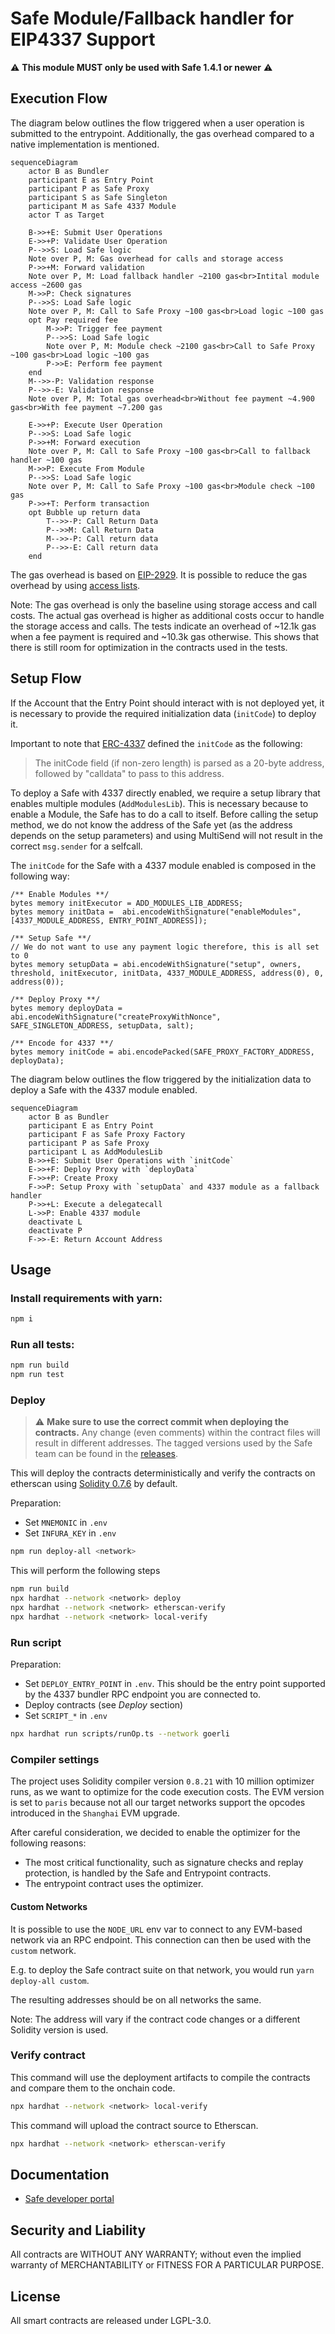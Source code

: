 # Safe Module/Fallback handler for EIP4337 Support

:warning: **This module MUST only be used with Safe 1.4.1 or newer** :warning:

## Execution Flow

The diagram below outlines the flow triggered when a user operation is submitted to the entrypoint. Additionally, the gas overhead compared to a native implementation is mentioned.

```mermaid
sequenceDiagram
    actor B as Bundler
    participant E as Entry Point
    participant P as Safe Proxy
    participant S as Safe Singleton
    participant M as Safe 4337 Module
    actor T as Target

    B->>+E: Submit User Operations
    E->>+P: Validate User Operation
    P-->>S: Load Safe logic
    Note over P, M: Gas overhead for calls and storage access
    P->>+M: Forward validation
    Note over P, M: Load fallback handler ~2100 gas<br>Intital module access ~2600 gas
    M->>P: Check signatures
    P-->>S: Load Safe logic
    Note over P, M: Call to Safe Proxy ~100 gas<br>Load logic ~100 gas
    opt Pay required fee
        M->>P: Trigger fee payment
        P-->>S: Load Safe logic
        Note over P, M: Module check ~2100 gas<br>Call to Safe Proxy ~100 gas<br>Load logic ~100 gas
        P->>E: Perform fee payment
    end
    M-->>-P: Validation response
    P-->>-E: Validation response
    Note over P, M: Total gas overhead<br>Without fee payment ~4.900 gas<br>With fee payment ~7.200 gas

    E->>+P: Execute User Operation
    P-->>S: Load Safe logic
    P->>+M: Forward execution
    Note over P, M: Call to Safe Proxy ~100 gas<br>Call to fallback handler ~100 gas
    M->>P: Execute From Module
    P-->>S: Load Safe logic
    Note over P, M: Call to Safe Proxy ~100 gas<br>Module check ~100 gas
    P->>+T: Perform transaction
    opt Bubble up return data
        T-->>-P: Call Return Data
        P-->>M: Call Return Data
        M-->>-P: Call return data
        P-->>-E: Call return data
    end
```

The gas overhead is based on [EIP-2929](https://eips.ethereum.org/EIPS/eip-2929). It is possible to reduce the gas overhead by using [access lists](https://eips.ethereum.org/EIPS/eip-2930).

Note: The gas overhead is only the baseline using storage access and call costs. The actual gas overhead is higher as additional costs occur to handle the storage access and calls. The tests indicate an overhead of ~12.1k gas when a fee payment is required and ~10.3k gas otherwise. This shows that there is still room for optimization in the contracts used in the tests.

## Setup Flow

If the Account that the Entry Point should interact with is not deployed yet, it is necessary to provide the required initialization data (`initCode`) to deploy it.

Important to note that [ERC-4337](https://eips.ethereum.org/EIPS/eip-4337#first-time-account-creation) defined the `initCode` as the following:

> The initCode field (if non-zero length) is parsed as a 20-byte address, followed by "calldata" to pass to this address.

To deploy a Safe with 4337 directly enabled, we require a setup library that enables multiple modules (`AddModulesLib`). This is necessary because to enable a Module, the Safe has to do a call to itself. Before calling the setup method, we do not know the address of the Safe yet (as the address depends on the setup parameters) and using MultiSend will not result in the correct `msg.sender` for a selfcall.

The `initCode` for the Safe with a 4337 module enabled is composed in the following way:

```solidity
/** Enable Modules **/
bytes memory initExecutor = ADD_MODULES_LIB_ADDRESS;
bytes memory initData =  abi.encodeWithSignature("enableModules", [4337_MODULE_ADDRESS, ENTRY_POINT_ADDRESS]);

/** Setup Safe **/
// We do not want to use any payment logic therefore, this is all set to 0
bytes memory setupData = abi.encodeWithSignature("setup", owners, threshold, initExecutor, initData, 4337_MODULE_ADDRESS, address(0), 0, address(0));

/** Deploy Proxy **/
bytes memory deployData = abi.encodeWithSignature("createProxyWithNonce", SAFE_SINGLETON_ADDRESS, setupData, salt);

/** Encode for 4337 **/
bytes memory initCode = abi.encodePacked(SAFE_PROXY_FACTORY_ADDRESS, deployData);
```

The diagram below outlines the flow triggered by the initialization data to deploy a Safe with the 4337 module enabled.

```mermaid
sequenceDiagram
    actor B as Bundler
    participant E as Entry Point
    participant F as Safe Proxy Factory
    participant P as Safe Proxy
    participant L as AddModulesLib
    B->>+E: Submit User Operations with `initCode`
    E->>+F: Deploy Proxy with `deployData`
    F->>+P: Create Proxy
    F->>P: Setup Proxy with `setupData` and 4337 module as a fallback handler
    P->>+L: Execute a delegatecall
    L->>P: Enable 4337 module
    deactivate L
    deactivate P
    F->>-E: Return Account Address
```

## Usage

### Install requirements with yarn:

```bash
npm i
```

### Run all tests:

```bash
npm run build
npm run test
```

### Deploy

> :warning: **Make sure to use the correct commit when deploying the contracts.** Any change (even comments) within the contract files will result in different addresses. The tagged versions used by the Safe team can be found in the [releases](https://github.com/safe-modules/releases).

This will deploy the contracts deterministically and verify the contracts on etherscan using [Solidity 0.7.6](https://github.com/ethereum/solidity/releases/tag/v0.7.6) by default.

Preparation:

- Set `MNEMONIC` in `.env`
- Set `INFURA_KEY` in `.env`

```bash
npm run deploy-all <network>
```

This will perform the following steps

```bash
npm run build
npx hardhat --network <network> deploy
npx hardhat --network <network> etherscan-verify
npx hardhat --network <network> local-verify
```

### Run script

Preparation:

- Set `DEPLOY_ENTRY_POINT` in `.env`. This should be the entry point supported by the 4337 bundler RPC endpoint you are connected to.
- Deploy contracts (see _Deploy_ section)
- Set `SCRIPT_*` in `.env`

```bash
npx hardhat run scripts/runOp.ts --network goerli
```

### Compiler settings

The project uses Solidity compiler version `0.8.21` with 10 million optimizer runs, as we want to optimize for the code execution costs. The EVM version is set to `paris` because not all our target networks support the opcodes introduced in the `Shanghai` EVM upgrade.

After careful consideration, we decided to enable the optimizer for the following reasons:

- The most critical functionality, such as signature checks and replay protection, is handled by the Safe and Entrypoint contracts.
- The entrypoint contract uses the optimizer.

#### Custom Networks

It is possible to use the `NODE_URL` env var to connect to any EVM-based network via an RPC endpoint. This connection can then be used with the `custom` network.

E.g. to deploy the Safe contract suite on that network, you would run `yarn deploy-all custom`.

The resulting addresses should be on all networks the same.

Note: The address will vary if the contract code changes or a different Solidity version is used.

### Verify contract

This command will use the deployment artifacts to compile the contracts and compare them to the onchain code.

```bash
npx hardhat --network <network> local-verify
```

This command will upload the contract source to Etherscan.

```bash
npx hardhat --network <network> etherscan-verify
```

## Documentation

- [Safe developer portal](http://docs.safe.global)

## Security and Liability

All contracts are WITHOUT ANY WARRANTY; without even the implied warranty of MERCHANTABILITY or FITNESS FOR A PARTICULAR PURPOSE.

## License

All smart contracts are released under LGPL-3.0.
